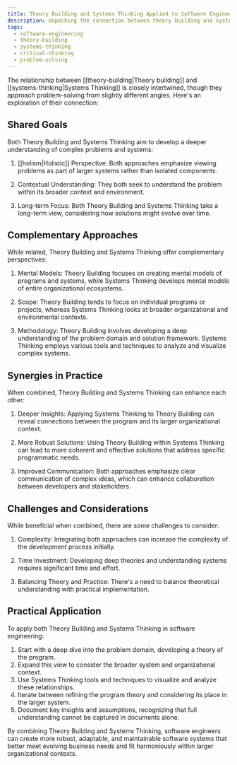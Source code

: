 ```yaml
---
title: Theory Building and Systems Thinking Applied to Software Engineering
description: Unpacking the connection between theory building and systems thinking in software engineering, highlighting their shared goals and differences.
tags:
  - software-engineering
  - theory-building
  - systems-thinking
  - critical-thinking
  - problem-solving
---
```


The relationship between [[theory-building|Theory building]] and [[systems-thinking|Systems Thinking]] is closely intertwined, though they approach problem-solving from slightly different angles. Here's an exploration of their connection:

## Shared Goals

Both Theory Building and Systems Thinking aim to develop a deeper understanding of complex problems and systems:

1. [[holism|Holistic]] Perspective: Both approaches emphasize viewing problems as part of larger systems rather than isolated components.

2. Contextual Understanding: They both seek to understand the problem within its broader context and environment.

3. Long-term Focus: Both Theory Building and Systems Thinking take a long-term view, considering how solutions might evolve over time.

## Complementary Approaches

While related, Theory Building and Systems Thinking offer complementary perspectives:

1. Mental Models: Theory Building focuses on creating mental models of programs and systems, while Systems Thinking develops mental models of entire organizational ecosystems.

2. Scope: Theory Building tends to focus on individual programs or projects, whereas Systems Thinking looks at broader organizational and environmental contexts.

3. Methodology: Theory Building involves developing a deep understanding of the problem domain and solution framework. Systems Thinking employs various tools and techniques to analyze and visualize complex systems.

## Synergies in Practice

When combined, Theory Building and Systems Thinking can enhance each other:

1. Deeper Insights: Applying Systems Thinking to Theory Building can reveal connections between the program and its larger organizational context.

2. More Robust Solutions: Using Theory Building within Systems Thinking can lead to more coherent and effective solutions that address specific programmatic needs.

3. Improved Communication: Both approaches emphasize clear communication of complex ideas, which can enhance collaboration between developers and stakeholders.

## Challenges and Considerations

While beneficial when combined, there are some challenges to consider:

1. Complexity: Integrating both approaches can increase the complexity of the development process initially.

2. Time Investment: Developing deep theories and understanding systems requires significant time and effort.

3. Balancing Theory and Practice: There's a need to balance theoretical understanding with practical implementation.

## Practical Application

To apply both Theory Building and Systems Thinking in software engineering:

1. Start with a deep dive into the problem domain, developing a theory of the program.
2. Expand this view to consider the broader system and organizational context.
3. Use Systems Thinking tools and techniques to visualize and analyze these relationships.
4. Iterate between refining the program theory and considering its place in the larger system.
5. Document key insights and assumptions, recognizing that full understanding cannot be captured in documents alone.

By combining Theory Building and Systems Thinking, software engineers can create more robust, adaptable, and maintainable software systems that better meet evolving business needs and fit harmoniously within larger organizational contexts.
